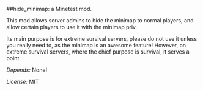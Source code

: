 ##hide_minimap: a Minetest mod.

This mod allows server admins to hide the minimap to normal players, and allow certain players to use it with the minimap priv.

Its main purpose is for extreme survival servers, please do not use it unless you really need to, as the minimap is an awesome feature! However, on extreme survival servers, where the chief purpose is survival, it serves a point.

*Depends:* None!

*License:* MIT
